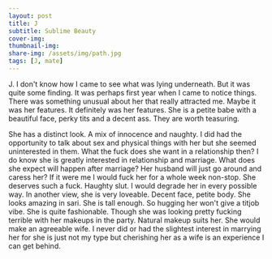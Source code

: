 ```yaml
---
layout: post
title: J
subtitle: Sublime Beauty
cover-img:
thumbnail-img:
share-img: /assets/img/path.jpg
tags: [J, mate]
---
```


<!-- TEXT HERE -->
J. I don't know how I came to see what was lying underneath. But it was quite some finding. It was perhaps first year when I came to notice things. There was something unusual about her that really attracted me. Maybe it was her features. It definitely was her features. She is a petite babe with a beautiful face, perky tits and a decent ass. They are worth teasuring.

She has a distinct look. A mix of innocence and naughty. I did had the opportunity to talk about sex and physical things with her but she seemed uninterested in them. What the fuck does she want in a relationship then? I do know she is greatly interested in relationship and marriage. What does she expect will happen after marriage? Her husband will just go around and caress her? If it were me I would fuck her for a whole week non-stop. She deserves such a fuck. Haughty slut. I would degrade her in every possible way. In another view, she is very loveable. Decent face, petite body. She looks amazing in sari. She is tall enough. So hugging her won't give a titjob vibe. She is quite fashionable. Though she was looking pretty fucking terrible with her makeups in the party. Natural makeup suits her. She would make an agreeable wife. I never did or had the slightest interest in marrying her for she is just not my type but cherishing her as a wife is an experience I can get behind.
